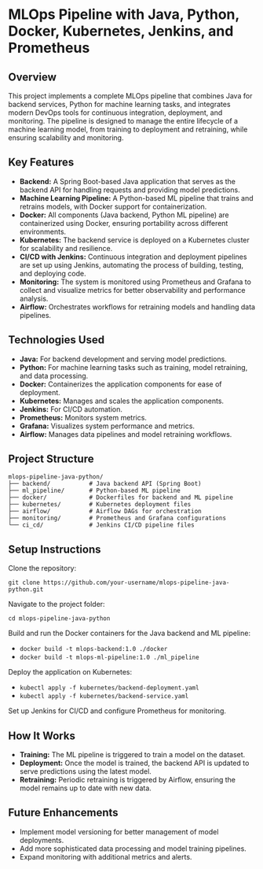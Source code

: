MLOps Pipeline with Java, Python, Docker, Kubernetes, Jenkins, and Prometheus
=============================================================================

Overview
--------

This project implements a complete MLOps pipeline that combines Java for backend services, Python for machine learning tasks, and integrates modern DevOps tools for continuous integration, deployment, and monitoring. The pipeline is designed to manage the entire lifecycle of a machine learning model, from training to deployment and retraining, while ensuring scalability and monitoring.

Key Features
------------

*   **Backend:** A Spring Boot-based Java application that serves as the backend API for handling requests and providing model predictions.
*   **Machine Learning Pipeline:** A Python-based ML pipeline that trains and retrains models, with Docker support for containerization.
*   **Docker:** All components (Java backend, Python ML pipeline) are containerized using Docker, ensuring portability across different environments.
*   **Kubernetes:** The backend service is deployed on a Kubernetes cluster for scalability and resilience.
*   **CI/CD with Jenkins:** Continuous integration and deployment pipelines are set up using Jenkins, automating the process of building, testing, and deploying code.
*   **Monitoring:** The system is monitored using Prometheus and Grafana to collect and visualize metrics for better observability and performance analysis.
*   **Airflow:** Orchestrates workflows for retraining models and handling data pipelines.

Technologies Used
-----------------

*   **Java:** For backend development and serving model predictions.
*   **Python:** For machine learning tasks such as training, model retraining, and data processing.
*   **Docker:** Containerizes the application components for ease of deployment.
*   **Kubernetes:** Manages and scales the application components.
*   **Jenkins:** For CI/CD automation.
*   **Prometheus:** Monitors system metrics.
*   **Grafana:** Visualizes system performance and metrics.
*   **Airflow:** Manages data pipelines and model retraining workflows.

Project Structure
-----------------

    
    mlops-pipeline-java-python/
    ├── backend/           # Java backend API (Spring Boot)
    ├── ml_pipeline/       # Python-based ML pipeline
    ├── docker/            # Dockerfiles for backend and ML pipeline
    ├── kubernetes/        # Kubernetes deployment files
    ├── airflow/           # Airflow DAGs for orchestration
    ├── monitoring/        # Prometheus and Grafana configurations
    └── ci_cd/             # Jenkins CI/CD pipeline files
        

Setup Instructions
------------------

Clone the repository:

    git clone https://github.com/your-username/mlops-pipeline-java-python.git

Navigate to the project folder:

    cd mlops-pipeline-java-python

Build and run the Docker containers for the Java backend and ML pipeline:

*   `docker build -t mlops-backend:1.0 ./docker`
*   `docker build -t mlops-ml-pipeline:1.0 ./ml_pipeline`

Deploy the application on Kubernetes:

*   `kubectl apply -f kubernetes/backend-deployment.yaml`
*   `kubectl apply -f kubernetes/backend-service.yaml`

Set up Jenkins for CI/CD and configure Prometheus for monitoring.

How It Works
------------

*   **Training:** The ML pipeline is triggered to train a model on the dataset.
*   **Deployment:** Once the model is trained, the backend API is updated to serve predictions using the latest model.
*   **Retraining:** Periodic retraining is triggered by Airflow, ensuring the model remains up to date with new data.

Future Enhancements
-------------------

*   Implement model versioning for better management of model deployments.
*   Add more sophisticated data processing and model training pipelines.
*   Expand monitoring with additional metrics and alerts.
